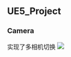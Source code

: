 ## UE5_Project

### Camera

实现了多相机切换
![](https://github.com/Abelabc/UE5_Project/blob/main/Shared_Video/Camera.gif)